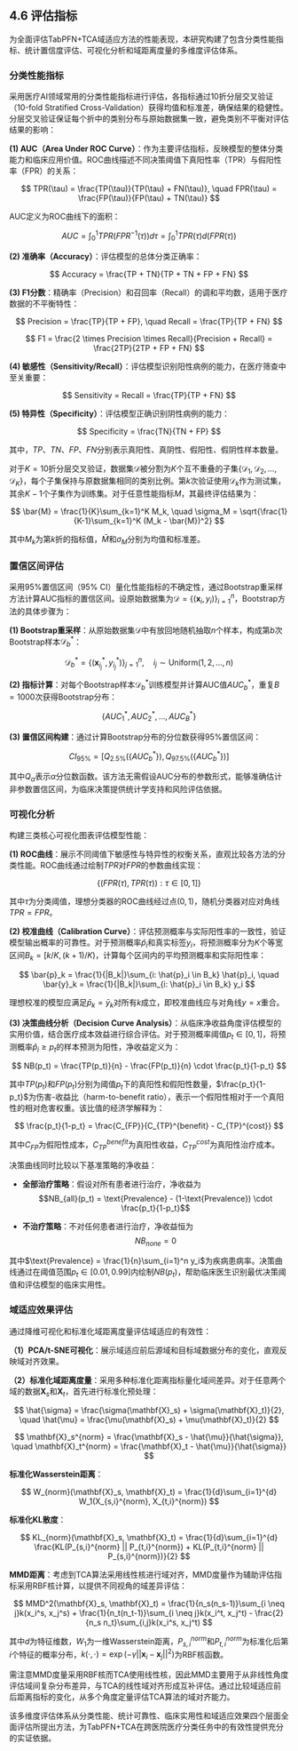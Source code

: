 ## 4.6 评估指标

为全面评估TabPFN+TCA域适应方法的性能表现，本研究构建了包含分类性能指标、统计置信度评估、可视化分析和域距离度量的多维度评估体系。

### 分类性能指标

采用医疗AI领域常用的分类性能指标进行评估，各指标通过10折分层交叉验证（10-fold Stratified Cross-Validation）获得均值和标准差，确保结果的稳健性。分层交叉验证保证每个折中的类别分布与原始数据集一致，避免类别不平衡对评估结果的影响：

**(1) AUC（Area Under ROC Curve）**：作为主要评估指标，反映模型的整体分类能力和临床应用价值。ROC曲线描述不同决策阈值下真阳性率（TPR）与假阳性率（FPR）的关系：

$$
TPR(\tau) = \frac{TP(\tau)}{TP(\tau) + FN(\tau)}, \quad FPR(\tau) = \frac{FP(\tau)}{FP(\tau) + TN(\tau)}
$$

AUC定义为ROC曲线下的面积：

$$
AUC = \int_0^1 TPR(FPR^{-1}(\tau)) d\tau = \int_0^1 TPR(\tau) d(FPR(\tau))
$$

**(2) 准确率（Accuracy）**：评估模型的总体分类正确率：

$$
Accuracy = \frac{TP + TN}{TP + TN + FP + FN}
$$

**(3) F1分数**：精确率（Precision）和召回率（Recall）的调和平均数，适用于医疗数据的不平衡特性：

$$
Precision = \frac{TP}{TP + FP}, \quad Recall = \frac{TP}{TP + FN}
$$

$$
F1 = \frac{2 \times Precision \times Recall}{Precision + Recall} = \frac{2TP}{2TP + FP + FN}
$$

**(4) 敏感性（Sensitivity/Recall）**：评估模型识别阳性病例的能力，在医疗筛查中至关重要：

$$
Sensitivity = Recall = \frac{TP}{TP + FN}
$$

**(5) 特异性（Specificity）**：评估模型正确识别阴性病例的能力：

$$
Specificity = \frac{TN}{TN + FP}
$$

其中，$TP$、$TN$、$FP$、$FN$分别表示真阳性、真阴性、假阳性、假阴性样本数量。

对于$K=10$折分层交叉验证，数据集$\mathcal{D}$被分割为$K$个互不重叠的子集$\{\mathcal{D}_1, \mathcal{D}_2, \ldots, \mathcal{D}_K\}$，每个子集保持与原数据集相同的类别比例。第$k$次验证使用$\mathcal{D}_k$作为测试集，其余$K-1$个子集作为训练集。对于任意性能指标$M$，其最终评估结果为：

$$
\bar{M} = \frac{1}{K}\sum_{k=1}^K M_k, \quad \sigma_M = \sqrt{\frac{1}{K-1}\sum_{k=1}^K (M_k - \bar{M})^2}
$$

其中$M_k$为第$k$折的指标值，$\bar{M}$和$\sigma_M$分别为均值和标准差。

### 置信区间评估

采用95%置信区间（95% CI）量化性能指标的不确定性，通过Bootstrap重采样方法计算AUC指标的置信区间。设原始数据集为$\mathcal{D} = \{(\mathbf{x}_i, y_i)\}_{i=1}^n$，Bootstrap方法的具体步骤为：

**(1) Bootstrap重采样**：从原始数据集$\mathcal{D}$中有放回地随机抽取$n$个样本，构成第$b$次Bootstrap样本$\mathcal{D}_b^*$：

$$
\mathcal{D}_b^* = \{(\mathbf{x}_{i_j}^*, y_{i_j}^*)\}_{j=1}^n, \quad i_j \sim \text{Uniform}(1, 2, \ldots, n)
$$

**(2) 指标计算**：对每个Bootstrap样本$\mathcal{D}_b^*$训练模型并计算AUC值$AUC_b^*$，重复$B=1000$次获得Bootstrap分布：

$$
\{AUC_1^*, AUC_2^*, \ldots, AUC_B^*\}
$$

**(3) 置信区间构建**：通过计算Bootstrap分布的分位数获得95%置信区间：

$$
CI_{95\%} = [Q_{2.5\%}(\{AUC_b^*\}), Q_{97.5\%}(\{AUC_b^*\})]
$$

其中$Q_{\alpha}$表示$\alpha$分位数函数。该方法无需假设AUC分布的参数形式，能够准确估计非参数置信区间，为临床决策提供统计学支持和风险评估依据。

### 可视化分析

构建三类核心可视化图表评估模型性能：

**(1) ROC曲线**：展示不同阈值下敏感性与特异性的权衡关系，直观比较各方法的分类性能。ROC曲线通过绘制$TPR$对$FPR$的参数曲线实现：

$$
\{(FPR(\tau), TPR(\tau)) : \tau \in [0,1]\}
$$

其中$\tau$为分类阈值，理想分类器的ROC曲线经过点$(0,1)$，随机分类器对应对角线$TPR = FPR$。

**(2) 校准曲线（Calibration Curve）**：评估预测概率与实际阳性率的一致性，验证模型输出概率的可靠性。对于预测概率$\hat{p}_i$和真实标签$y_i$，将预测概率分为$K$个等宽区间$B_k = [k/K, (k+1)/K)$，计算每个区间内的平均预测概率和实际阳性率：

$$
\bar{p}_k = \frac{1}{|B_k|}\sum_{i: \hat{p}_i \in B_k} \hat{p}_i, \quad \bar{y}_k = \frac{1}{|B_k|}\sum_{i: \hat{p}_i \in B_k} y_i
$$

理想校准的模型应满足$\bar{p}_k = \bar{y}_k$对所有$k$成立，即校准曲线应与对角线$y=x$重合。

**(3) 决策曲线分析（Decision Curve Analysis）**：从临床净收益角度评估模型的实用价值，结合医疗成本效益进行综合评估。对于预测概率阈值$p_t \in [0,1]$，将预测概率$\hat{p}_i \geq p_t$的样本预测为阳性，净收益定义为：

$$
NB(p_t) = \frac{TP(p_t)}{n} - \frac{FP(p_t)}{n} \cdot \frac{p_t}{1-p_t}
$$

其中$TP(p_t)$和$FP(p_t)$分别为阈值$p_t$下的真阳性和假阳性数量，$\frac{p_t}{1-p_t}$为伤害-收益比（harm-to-benefit ratio），表示一个假阳性相对于一个真阳性的相对危害权重。该比值的经济学解释为：

$$
\frac{p_t}{1-p_t} = \frac{C_{FP}}{C_{TP}^{benefit} - C_{TP}^{cost}}
$$

其中$C_{FP}$为假阳性成本，$C_{TP}^{benefit}$为真阳性收益，$C_{TP}^{cost}$为真阳性治疗成本。

决策曲线同时比较以下基准策略的净收益：

- **全部治疗策略**：假设对所有患者进行治疗，净收益为
  $$NB_{all}(p_t) = \text{Prevalence} - (1-\text{Prevalence}) \cdot \frac{p_t}{1-p_t}$$

- **不治疗策略**：不对任何患者进行治疗，净收益恒为
  $$NB_{none} = 0$$

其中$\text{Prevalence} = \frac{1}{n}\sum_{i=1}^n y_i$为疾病患病率。决策曲线通过在阈值范围$p_t \in [0.01, 0.99]$内绘制$NB(p_t)$，帮助临床医生识别最优决策阈值和评估模型的临床实用性。

### 域适应效果评估

通过降维可视化和标准化域距离度量评估域适应的有效性：

**（1）PCA/t-SNE可视化**：展示域适应前后源域和目标域数据分布的变化，直观反映域对齐效果。

**（2）标准化域距离度量**：采用多种标准化距离指标量化域间差异。对于任意两个域的数据$\mathbf{X}_s$和$\mathbf{X}_t$，首先进行标准化预处理：

$$
\hat{\sigma} = \frac{\sigma(\mathbf{X}_s) + \sigma(\mathbf{X}_t)}{2}, \quad \hat{\mu} = \frac{\mu(\mathbf{X}_s) + \mu(\mathbf{X}_t)}{2}
$$

$$
\mathbf{X}_s^{norm} = \frac{\mathbf{X}_s - \hat{\mu}}{\hat{\sigma}}, \quad \mathbf{X}_t^{norm} = \frac{\mathbf{X}_t - \hat{\mu}}{\hat{\sigma}}
$$

**标准化Wasserstein距离**：

$$
W_{norm}(\mathbf{X}_s, \mathbf{X}_t) = \frac{1}{d}\sum_{i=1}^{d} W_1(X_{s,i}^{norm}, X_{t,i}^{norm})
$$

**标准化KL散度**：

$$
KL_{norm}(\mathbf{X}_s, \mathbf{X}_t) = \frac{1}{d}\sum_{i=1}^{d} \frac{KL(P_{s,i}^{norm} || P_{t,i}^{norm}) + KL(P_{t,i}^{norm} || P_{s,i}^{norm})}{2}
$$

**MMD距离**：考虑到TCA算法采用线性核进行域对齐，MMD度量作为辅助评估指标采用RBF核计算，以提供不同视角的域差异评估：

$$
MMD^2(\mathbf{X}_s, \mathbf{X}_t) = \frac{1}{n_s(n_s-1)}\sum_{i \neq j}k(x_i^s, x_j^s) + \frac{1}{n_t(n_t-1)}\sum_{i \neq j}k(x_i^t, x_j^t) - \frac{2}{n_s n_t}\sum_{i,j}k(x_i^s, x_j^t)
$$

其中$d$为特征维数，$W_1$为一维Wasserstein距离，$P_{s,i}^{norm}$和$P_{t,i}^{norm}$为标准化后第$i$个特征的概率分布，$k(·,·) = \exp(-\gamma||\mathbf{x}_i - \mathbf{x}_j||^2)$为RBF核函数。

需注意MMD度量采用RBF核而TCA使用线性核，因此MMD主要用于从非线性角度评估域间复杂分布差异，与TCA的线性域对齐形成互补评估。通过比较域适应前后距离指标的变化，从多个角度定量评估TCA算法的域对齐能力。

该多维度评估体系从分类性能、统计可靠性、临床实用性和域适应效果四个层面全面评估所提出方法，为TabPFN+TCA在跨医院医疗分类任务中的有效性提供充分的实证依据。
